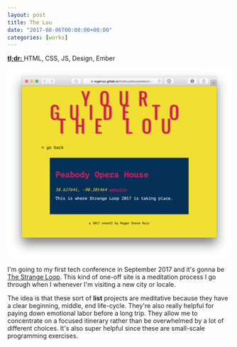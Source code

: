 ```yaml
---
layout: post
title: The Lou
date: "2017-08-06T00:00:00+00:00"
categories: [works]
---
```



<a href="https://rogeruiz.gitlab.io/thelou/" target="_blank">
  <strong>tl;dr:</strong>
</a> HTML, CSS, JS, Design, Ember

![Desktop Screenshot](/img/works/thelou.png)

I'm going to my first tech conference in September 2017 and it's gonna be [The
Strange Loop][tsl]. This kind of one-off site is a meditation process I go
through when I whenever I'm visiting a new city or locale.

[tsl]: https://thestrangeloop.com

The idea is that these sort of **list** projects are meditative because they
have a clear beginning, middle, end life-cycle. They're also really helpful for
paying down emotional labor before a long trip. They allow me to concentrate
on a focused itinerary rather than be overwhelmed by a lot of different choices.
It's also super helpful since these are small-scale programming exercises.
